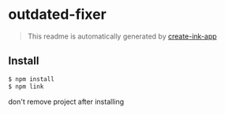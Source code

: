 # outdated-fixer

> This readme is automatically generated by [create-ink-app](https://github.com/vadimdemedes/create-ink-app)

## Install

```bash
$ npm install
$ npm link
```

don't remove project after installing
